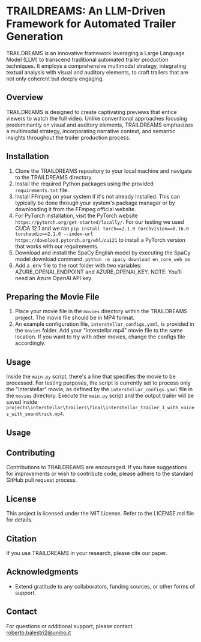 # TRAILDREAMS: An LLM-Driven Framework for Automated Trailer Generation

TRAILDREAMS is an innovative framework leveraging a Large Language Model (LLM) to transcend traditional automated trailer production techniques. It employs a comprehensive multimodal strategy, integrating textual analysis with visual and auditory elements, to craft trailers that are not only coherent but deeply engaging.

## Overview

TRAILDREAMS is designed to create captivating previews that entice viewers to watch the full video. Unlike conventional approaches focusing predominantly on visual and auditory elements, TRAILDREAMS emphasizes a multimodal strategy, incorporating narrative context, and semantic insights throughout the trailer production process.

## Installation

1. Clone the TRAILDREAMS repository to your local machine and navigate to the TRAILDREAMS directory.
2. Install the required Python packages using the provided `requirements.txt` file.
3. Install FFmpeg on your system if it's not already installed. This can typically be done through your system's package manager or by downloading it from the FFmpeg official website.
4. For PyTorch installation, visit the PyTorch website ```https://pytorch.org/get-started/locally/```. For our testing we used CUDA 12.1 and we ran ```pip install torch==2.1.0 torchvision==0.16.0 torchaudio==2.1.0 --index-url https://download.pytorch.org/whl/cu121``` to install a PyTorch version that works with our requirements.
5. Download and install the SpaCy English model by executing the SpaCy model download command.
```python -m spacy download en_core_web_sm```
6. Add a .env file to the root folder with two variables: AZURE_OPENAI_ENDPOINT and AZURE_OPENAI_KEY. NOTE: You'll need an Azure OpenAI API key.

## Preparing the Movie File

1. Place your movie file in the `movies` directory within the TRAILDREAMS project. The movie file should be in MP4 format.
2. An example configuration file, `interstellar_configs.yaml`, is provided in the `movies` folder. Add your "interstellar.mp4" movie file to the same location. If you want to try with other movies, change the configs file accordingly.

## Usage


Inside the `main.py` script, there's a line that specifies the movie to be processed. For testing purposes, the script is currently set to process only the "Interstellar" movie, as defined by the `interstellar_configs.yaml` file in the `movies` directory.
Execute the `main.py` script and the output trailer will be saved inside ```projects\interstellar\trailers\final\interstellar_trailer_1_with_voices_with_soundtrack.mp4```.


## Usage
## Contributing

Contributions to TRAILDREAMS are encouraged. If you have suggestions for improvements or wish to contribute code, please adhere to the standard GitHub pull request process.

## License

This project is licensed under the MIT License. Refer to the LICENSE.md file for details.

## Citation

If you use TRAILDREAMS in your research, please cite our paper.

## Acknowledgments

- Extend gratitude to any collaborators, funding sources, or other forms of support.

## Contact

For questions or additional support, please contact roberto.balestri2@unibo.it
